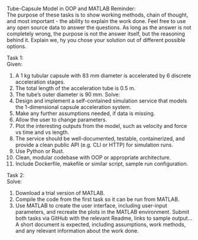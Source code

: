 Tube-Capsule Model in OOP and 
MATLAB 
Reminder:  
The purpose of these tasks is to show working methods, chain of thought, and most important - 
the ability to explain the work done. Feel free to use any open source data to answer the 
questions. As long as the answer is not completely wrong, the purpose is not the answer itself, 
but the reasoning behind it. Explain we, hy you chose your solution out of different possible 
options. 

Task 1:  
Given:  
1. A 1 kg tubular capsule with 83 mm diameter is accelerated by 6 discrete acceleration 
stages. 
2. The total length of the acceleration tube is 0.5 m. 
3. The tube’s outer diameter is 90 mm. 
Solve: 
1. Design and implement a self-contained simulation service that models the 1-dimensional 
capsule acceleration system. 
2. Make any further assumptions needed, if data is missing. 
3. Allow the user to change parameters. 
4. Plot the interesting outputs from the model, such as velocity and force vs time and vs 
length. 
5. The service should be well-documented, testable, containerized, and provide a clean 
public API (e.g. CLI or HTTP) for simulation runs. 
6. Use Python or Rust. 
7. Clean, modular codebase with OOP or appropriate architecture. 
8. Include Dockerfile, makefile or similar script, sample run configuration. 
   
Task 2:  
Solve: 
1. Download a trial version of MATLAB. 
2. Compile the code from the first task so it can be run from MATLAB. 
3. Use MATLAB to create the user interface, including user-input parameters, and recreate 
the plots in the MATLAB environment. 
Submit both tasks via GitHub with the relevant Readme, links to sample output… 
A short document is expected, including assumptions, work methods, and any relevant 
information about the work done. 